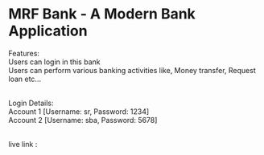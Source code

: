 # MRF Bank - A Modern Bank Application

Features: <br>
Users can login in this bank <br>
Users can perform various banking activities like, Money transfer, Request loan etc... <br> <br>

Login Details: <br>
Account 1 [Username: sr, Password: 1234] <br>
Account 2 [Username: sba, Password: 5678] <br> <br>

live link : 